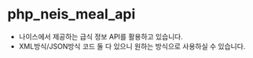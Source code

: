 # php_neis_meal_api
* 나이스에서 제공하는 급식 정보 API를 활용하고 있습니다.
* XML방식/JSON방식 코드 둘 다 있으니 원하는 방식으로 사용하실 수 있습니다.
